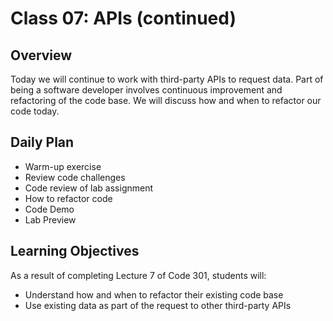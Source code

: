 # Class 07: APIs (continued)

## Overview

Today we will continue to work with third-party APIs to request data. Part of being a software developer involves continuous improvement and refactoring of the code base. We will discuss how and when to refactor our code today.

## Daily Plan

- Warm-up exercise
- Review code challenges
- Code review of lab assignment
- How to refactor code
- Code Demo
- Lab Preview

## Learning Objectives

As a result of completing Lecture 7 of Code 301, students will:
- Understand how and when to refactor their existing code base
- Use existing data as part of the request to other third-party APIs
